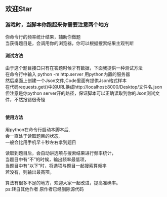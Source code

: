 ## 欢迎Star

### 游戏时，当脚本你跑起来你需要注意两个地方
你命令行的频率统计结果，辅助你做题</br>
当获得题目是，会调用你的浏览器，你可以根据搜索结果主观判断</br>

#### 测试方法
由于这个题目接口只有在答题时候才有数据，下面我提供一种测试方法</br>
在命令行中输入 python -m http.server 用python内置的服务器</br>
然后桌面上创建一个Json文件,Code里面有提供Json格式样本</br>
在代码requests.get()中的URL换成http://localhost:8000/Desktop/文件名.json</br>
但注意是你python server开的路径，保证脚本可以正确读取到你的Json测试文件，不然报错很奇怪</br>
     

#### 使用方法

用python在命令行启动本脚本后,</br>
会一直处于读取题目的状态,</br>
一般会比用手机早十秒左右拿到题目</br>

读取到题目后，会自动讲选项与搜索结果进行频率统计，</br>
当题目中有“不”的时候，输出频率最低项，</br>
当题目中有“以下”时，将选项与题目一起搜索算频率</br>
若没有，则输出最高项。</br>

算法有很多不足的地方，欢迎大家一起改进，提高准确率。</br>
ps:转自其他作者 原作者已经删除源代码
